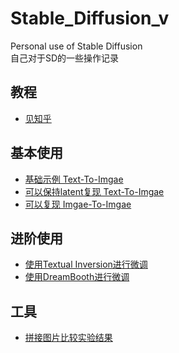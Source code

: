 # Stable_Diffusion_v
Personal use of Stable Diffusion  
自己对于SD的一些操作记录

## 教程
- [见知乎](https://www.zhihu.com/column/c_1586174108714303488)

## 基本使用
- [基础示例 Text-To-Imgae](https://github.com/chesha1/Stable_Diffusion_v/blob/main/stable_diffusion_example.ipynb)
- [可以保持latent复现 Text-To-Imgae](https://github.com/chesha1/Stable_Diffusion_v/blob/main/stable_diffusion_latent.ipynb)
- [可以复现 Imgae-To-Imgae](https://github.com/chesha1/Stable_Diffusion_v/blob/main/stable_diffusion_i2i.ipynb)

## 进阶使用
- [使用Textual Inversion进行微调](https://github.com/chesha1/Stable_Diffusion_v/blob/main/TI_Command.txt)
- [使用DreamBooth进行微调](https://github.com/chesha1/Stable_Diffusion_v/blob/main/DB_Command.txt)

## 工具
- [拼接图片比较实验结果](https://github.com/chesha1/Stable_Diffusion_v/blob/main/concat_image.py)
